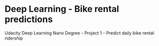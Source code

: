 # Deep Learning - Bike rental predictions

Udacity Deep Learning Nano Degree - Project 1 - Predict daily bike rental ridership

